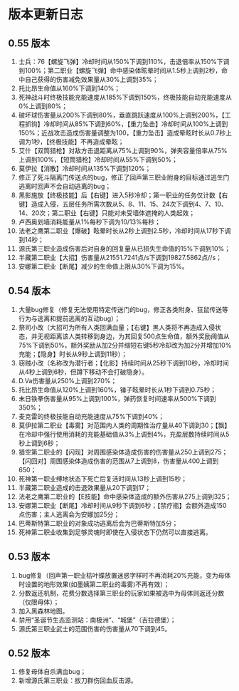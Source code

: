 # 版本更新日志
## 0.55 版本
1. 士兵：76【螺旋飞弹】冷却时间从150%下调到110%，击退倍率从150%下调到100%；第二职业【螺旋飞弹】命中感染体眩晕时间从1.5秒上调到2秒，命中自己获得的伤害减免效果量从30%上调到35%；
2. 托比昂生命值从160%下调到140%；
3. 死神战斗时终极技能充能速度从185%下调到150%，终极技能自动充能速度从0%上调到80%；
4. 破坏球伤害量从200%下调到80%，垂直跳跃速度从100%上调到200%，【工程抓钩】冷却时间从85%下调到60%，【重力坠击】冷却时间从100%上调到150%；近战攻击造成伤害量调整为100，【重力坠击】造成晕眩时长从0.7秒上调为1秒，【终极技能】不再造成晕眩；
5. 艾什【双筒猎枪】对敌方击退距离从75%上调到90%，弹夹容量倍率从75%上调到100%，【短筒猎枪】冷却时间从55%下调到50%；
6. 莫伊拉【消散】冷却时间从135%下调到120%；
7. 修正了死斗隔离门传送点的bug，修正了回声第三职业附身的目标通过逃生门逃离时回声不会自动逃离的bug；
8. 黑影施放【终极技能】后【右键】进入5秒冷却；第一职业的任务仅计数【右键】造成入侵，五层任务所需次数从5、8、11、15、24次下调到4、7、10、14、20次；第二职业【右键】只能对未受墙体遮掩的人类起效；
9. 卢西奥划墙消耗能量从1%每秒下调为10/13%每秒；
10. 法老之鹰第二职业【爆破】眩晕时长从2秒上调到2.5秒，冷却时间从17秒下调到14秒；
11. 源氏第三职业造成伤害后对自身的回复量从已损失生命值的15%下调到10%；
12. 半藏第二职业【大招】伤害量从21551.7241点/s下调到19827.5862点//s；
13. 安娜第二职业【断尾】减少的生命值上限从30%下调为15%。
## 0.54 版本
1. 大量bug修复（修复无法使用特定传送门的bug，修正各类附身、狂鼠传送等行为与逃离和提前逃离的互动bug）；
2. 祭司小改（大招可为所有人类回满血量；【右键】黑人类将不再造成入侵状态，并无视距离该人类转移到身边，为其回复500点生命值，额外奖励阈值从75%下调到50%，额外奖励从加2分并缩短右键5秒冷却改为加2分并增加10%充能；【隐身】时长从9秒上调到11秒）；
3. 窃贼小改（名称改为潜行者；【化影】持续时间从25秒下调到10秒，冷却时间从4秒上调到6秒，但蹲下移动不会打破隐身）。
4. D.Va伤害量从250%上调到270%；
5. 托比昂生命值从120%上调到160%，锤子眩晕时长从1秒下调到0.75秒；
6. 末日铁拳伤害量从95%上调到100%，弹药恢复时间速率从500%下调到350%；
7. 麦克雷的终极技能自动充能速度从75%下调到40%；
8. 莫伊拉第二职业【毒雾】对范围内人类的周期性治疗量从40下调到30；【飘】在冷却中强行使用消耗的充能基础值从3%上调到4%，充盈层数持续时间从5秒上调到6秒；
9. 猎空第二职业的【闪现】对周围感染体造成伤害的伤害量从250上调到275；【闪回对】周围感染体造成伤害的范围从7上调到8，伤害量从400上调到650；
10. 死神第一职业缚地状态下死亡后复活时间从13秒上调到15秒；
11. 半藏第二职业造成的击退效果量从20下调到17；
12. 法老之鹰第二职业的【E技能】命中感染体造成的额外伤害从275上调到325；
13. 安娜第二职业【断尾】冷却时间从9秒下调到6秒；【禁疗瓶】会额外造成150点伤害；主人逃离会为安娜加25分；
14. 巴蒂斯特第二职业的对象成功逃离后会为巴蒂斯特加5分；
15. 死神第二职业收集到足够灵魂时即使在入侵状态下仍然可以直接逃离。
## 0.53 版本
1. bug修复（回声第一职业枯叶蝶放置迷惑字样时不再消耗20%充能，变为母体时设置的地形效果(如墨姨第二职业的毒雾)不再有效）；
2. 分数返还机制，花费分数选择第三职业的玩家如果被选中为母体则返还分数（仅限母体）；
3. 加入黑森林地图。
4. 禁用“圣诞节生态监测站：南极洲”、“城堡”（吉拉德堡）；
5. 源氏第三职业武士的范围伤害的伤害量从70下调到45。
## 0.52 版本
1. 修复母体自杀满血bug；
2. 新增源氏第三职业：拔刀群伤回血反击源。
